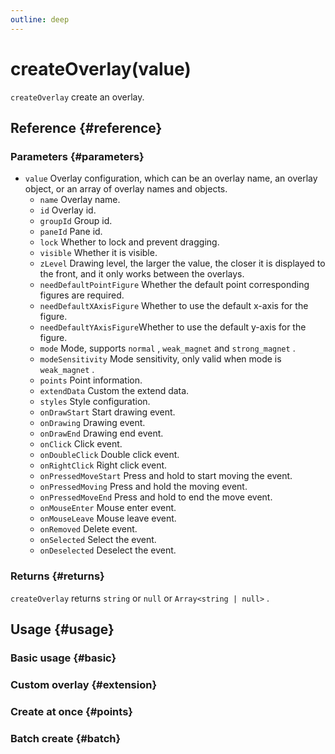 ```yaml
---
outline: deep
---
```


# createOverlay(value)
`createOverlay` create an overlay.

## Reference {#reference}
<!--@include: @/@views/api/references/instance/createOverlay.md-->

### Parameters {#parameters}
- `value` Overlay configuration, which can be an overlay name, an overlay object, or an array of overlay names and objects.
  - `name` Overlay name.
  - `id` Overlay id.
  - `groupId` Group id.
  - `paneId` Pane id.
  - `lock` Whether to lock and prevent dragging.
  - `visible` Whether it is visible.
  - `zLevel` Drawing level, the larger the value, the closer it is displayed to the front, and it only works between the overlays.
  - `needDefaultPointFigure` Whether the default point corresponding figures are required.
  - `needDefaultXAxisFigure` Whether to use the default x-axis for the figure.
  - `needDefaultYAxisFigure`Whether to use the default y-axis for the figure.
  - `mode` Mode, supports `normal` , `weak_magnet` and `strong_magnet` .
  - `modeSensitivity` Mode sensitivity, only valid when mode is `weak_magnet` .
  - `points` Point information.
  - `extendData` Custom the extend data.
  - `styles` Style configuration.
  - `onDrawStart` Start drawing event.
  - `onDrawing` Drawing event.
  - `onDrawEnd` Drawing end event.
  - `onClick` Click event.
  - `onDoubleClick` Double click event.
  - `onRightClick` Right click event.
  - `onPressedMoveStart` Press and hold to start moving the event.
  - `onPressedMoving` Press and hold the moving event.
  - `onPressedMoveEnd` Press and hold to end the move event.
  - `onMouseEnter` Mouse enter event.
  - `onMouseLeave` Mouse leave event.
  - `onRemoved` Delete event.
  - `onSelected` Select the event.
  - `onDeselected` Deselect the event.

### Returns {#returns}
`createOverlay` returns `string` or `null` or `Array<string | null>` .

## Usage {#usage}
<script setup>
import CreateOverlayBasic from '../../../@views/api/samples/createOverlay-basic/index.vue'
import CreateOverlayExtension from '../../../@views/api/samples/custom-figure-custom-overlay/index.vue'
import CreateOverlayPoints from '../../../@views/api/samples/createOverlay-points/index.vue'
import CreateOverlayBatch from '../../../@views/api/samples/createOverlay-batch/index.vue'
</script>

### Basic usage {#basic}
<CreateOverlayBasic/>

### Custom overlay {#extension}
<CreateOverlayExtension/>

### Create at once {#points}
<CreateOverlayPoints/>

### Batch create {#batch}
<CreateOverlayBatch/>
